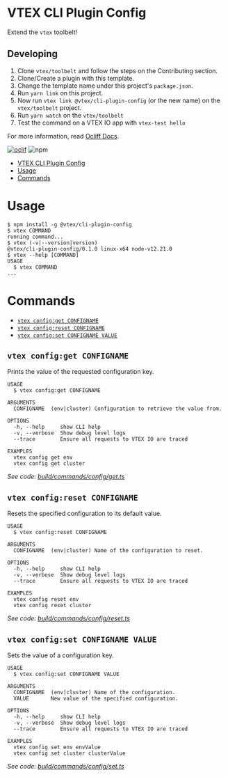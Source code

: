 # VTEX CLI Plugin Config

Extend the `vtex` toolbelt!

## Developing

1. Clone `vtex/toolbelt` and follow the steps on the Contributing section.
2. Clone/Create a plugin with this template.
3. Change the template name under this project's `package.json`.
2. Run `yarn link` on this project.
3. Now run `vtex link @vtex/cli-plugin-config` (or the new name) on the `vtex/toolbelt` project.
4. Run `yarn watch` on the `vtex/toolbelt`
5. Test the command on a VTEX IO app with `vtex-test hello`

For more information, read [Ocliff Docs](https://oclif.io/docs/introduction).

[![oclif](https://img.shields.io/badge/cli-oclif-brightgreen.svg)](https://oclif.io)
![npm](https://img.shields.io/npm/v/@vtex/cli-plugin-config)

<!-- toc -->
* [VTEX CLI Plugin Config](#vtex-cli-plugin-config)
* [Usage](#usage)
* [Commands](#commands)
<!-- tocstop -->
# Usage
<!-- usage -->
```sh-session
$ npm install -g @vtex/cli-plugin-config
$ vtex COMMAND
running command...
$ vtex (-v|--version|version)
@vtex/cli-plugin-config/0.1.0 linux-x64 node-v12.21.0
$ vtex --help [COMMAND]
USAGE
  $ vtex COMMAND
...
```
<!-- usagestop -->
# Commands
<!-- commands -->
* [`vtex config:get CONFIGNAME`](#vtex-configget-configname)
* [`vtex config:reset CONFIGNAME`](#vtex-configreset-configname)
* [`vtex config:set CONFIGNAME VALUE`](#vtex-configset-configname-value)

## `vtex config:get CONFIGNAME`

Prints the value of the requested configuration key.

```
USAGE
  $ vtex config:get CONFIGNAME

ARGUMENTS
  CONFIGNAME  (env|cluster) Configuration to retrieve the value from.

OPTIONS
  -h, --help     show CLI help
  -v, --verbose  Show debug level logs
  --trace        Ensure all requests to VTEX IO are traced

EXAMPLES
  vtex config get env
  vtex config get cluster
```

_See code: [build/commands/config/get.ts](https://github.com/vtex/cli-plugin-config/blob/v0.1.0/build/commands/config/get.ts)_

## `vtex config:reset CONFIGNAME`

Resets the specified configuration to its default value.

```
USAGE
  $ vtex config:reset CONFIGNAME

ARGUMENTS
  CONFIGNAME  (env|cluster) Name of the configuration to reset.

OPTIONS
  -h, --help     show CLI help
  -v, --verbose  Show debug level logs
  --trace        Ensure all requests to VTEX IO are traced

EXAMPLES
  vtex config reset env
  vtex config reset cluster
```

_See code: [build/commands/config/reset.ts](https://github.com/vtex/cli-plugin-config/blob/v0.1.0/build/commands/config/reset.ts)_

## `vtex config:set CONFIGNAME VALUE`

Sets the value of a configuration key.

```
USAGE
  $ vtex config:set CONFIGNAME VALUE

ARGUMENTS
  CONFIGNAME  (env|cluster) Name of the configuration.
  VALUE       New value of the specified configuration.

OPTIONS
  -h, --help     show CLI help
  -v, --verbose  Show debug level logs
  --trace        Ensure all requests to VTEX IO are traced

EXAMPLES
  vtex config set env envValue
  vtex config set cluster clusterValue
```

_See code: [build/commands/config/set.ts](https://github.com/vtex/cli-plugin-config/blob/v0.1.0/build/commands/config/set.ts)_
<!-- commandsstop -->
